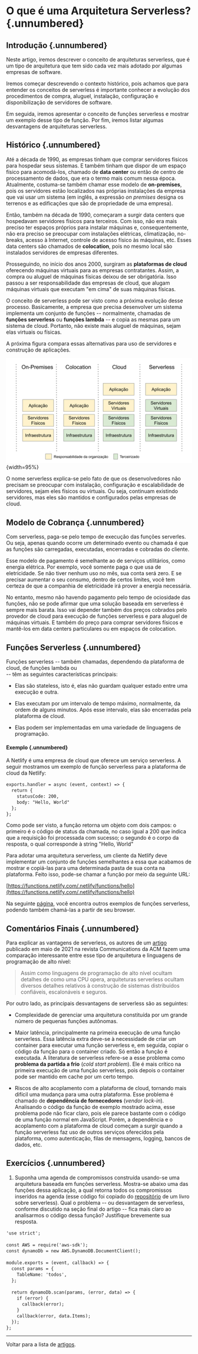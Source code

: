 # O que é uma Arquitetura Serverless?  {.unnumbered}

## Introdução {.unnumbered}

Neste artigo, iremos descrever o conceito de arquiteturas serverless,
que é um tipo de arquitetura que tem sido cada vez mais adotado por 
algumas empresas de software.

Iremos começar descrevendo o contexto histórico, pois achamos que 
para entender os conceitos de serverless é importante conhecer
a evolução dos procedimentos de compra, aluguel, instalação, 
configuração e disponibilização de servidores de software. 

Em seguida, iremos apresentar o conceito de funções serverless
e mostrar um exemplo desse tipo de função. Por fim, iremos 
listar algumas desvantagens de arquiteturas serverless.

## Histórico {.unnumbered}

Até a década de 1990, as empresas tinham que comprar 
servidores físicos para hospedar seus sistemas. E também tinham 
que dispor de um espaço físico para acomodá-los, chamado
de **data center** ou então de centro de processamento de
dados, que era o termo mais comum nessa época. 
Atualmente, costuma-se também chamar esse modelo de **on-premises**, pois os 
servidores estão localizados nas próprias instalações da 
empresa que vai usar um sistema (em inglês, a expressão 
*on premises* designa os terrenos e as edificações que são
de propriedade de uma empresa).

Então, também na década de 1990, começaram a surgir data centers 
que hospedavam servidores físicos para terceiros. Com isso, não 
era mais preciso ter espaços próprios para instalar máquinas e, 
consequentemente, não era preciso se preocupar com instalações 
elétricas, climatização, no-breaks, acesso à Internet, controle
de acesso físico às máquinas, etc. Esses data centers são 
chamados de **colocation**, pois no mesmo local são instalados 
servidores de empresas diferentes.


Prosseguindo, no início dos anos 2000, surgiram as **plataformas 
de cloud** oferecendo máquinas virtuais para as empresas contratantes. 
Assim, a compra ou aluguel de máquinas físicas deixou de ser obrigatória. 
Isso passou a ser responsabilidade das empresas de cloud, que 
alugam máquinas virtuais que executam "em cima" de suas 
máquinas físicas. 

O conceito de serverless pode ser visto como a próxima evolução 
desse processo. Basicamente, a empresa que precisa desenvolver
um sistema implementa um conjunto de funções -- normalmente,
chamadas de **funções serverless** ou **funções lambda** -- e 
copia as mesmas para um sistema de cloud. Portanto, não existe 
mais aluguel de máquinas, sejam elas virtuais ou físicas. 

A próxima figura compara essas alternativas para uso de servidores 
e construção de aplicações.

![Comparando On-Premises, Colocation, Cloud e Serverless](./figs/serverless.svg){width=95%}

<!---

    até 1990:  datacenters próprios (on-premises)
                    ⇓
    1990-2000: colocation (compartilhamento de infraestrutura)
                    ⇓
    2000-hoje: plataformas de cloud (com aluguel de servidores virtuais)
                    ⇓
    2010-hoje: arquiteturas serverless (sem aluguel de servidores físicos ou virtuais)
-->

O nome serverless explica-se pelo fato de que os desenvolvedores
não precisam se preocupar com instalação, configuração e 
escalabilidade de servidores, sejam eles físicos ou virtuais.
Ou seja, continuam existindo servidores, mas eles são mantidos e 
configurados pelas empresas de cloud.

## Modelo de Cobrança {.unnumbered}

Com serverless, paga-se pelo tempo de execução das funções 
serverles. Ou seja, apenas quando ocorre um determinado evento 
ou chamada é que as funções são carregadas, executadas, encerradas
e cobradas do cliente.

Esse modelo de pagamento é semelhante ao de serviços utilitários, 
como energia elétrica. Por exemplo, você somente paga o que usa de 
eletricidade. Se não tiver nenhum uso no mês, sua conta será zero. 
E se precisar aumentar o seu consumo, dentro de certos limites, 
você tem certeza de que a companhia de eletricidade irá prover a 
energia necessária.

No entanto, mesmo não havendo pagamento pelo tempo de ociosidade
das funções, não se pode afirmar que uma solução baseada em 
serverless é sempre mais barata. Isso vai depender também dos preços 
cobrados pelo provedor de cloud para execução de funções serverless 
e para aluguel de máquinas virtuais. E também do preço para comprar 
servidores físicos e mantê-los em data centers particulares ou em 
espaços de colocation.

## Funções Serverless {.unnumbered}

Funções serverless -- também chamadas, dependendo da plataforma de 
cloud, de funções lambda ou  
-- têm as seguintes características principais:

* Elas são stateless, isto é, elas não guardam qualquer estado entre 
uma execução e outra.

* Elas executam por um intervalo de tempo máximo, normalmente, da 
ordem de alguns minutos. Após esse intervalo, elas são  encerradas 
pela plataforma de cloud.

* Elas podem ser implementadas em uma variedade de linguagens de 
programação.

#### Exemplo {.unnumbered}

A Netlify é uma empresa de cloud que oferece um serviço serverless.
A seguir mostramos um exemplo de função serverless para a
plataforma de cloud da Netlify:
```
exports.handler = async (event, context) => {
  return {
    statusCode: 200,
    body: "Hello, World"
  };
};
```

Como pode ser visto, a função retorna um objeto com dois campos:
o primeiro é o código de status da chamada, no caso igual a 200 
que indica que a requisição foi processada com sucesso; o segundo
é o corpo da resposta, o qual corresponde à string "Hello, World"

Para adotar uma arquitetura serverless, um cliente da Netlify deve 
implementar um conjunto de funções semelhantes a essa que acabamos 
de mostrar e copiá-las para uma determinada pasta de sua conta na 
plataforma. Feito isso, pode-se chamar a função por meio da 
seguinte URL:

[https://functions.netlify.com/.netlify/functions/hello](https://functions.netlify.com/.netlify/functions/hello)

Na seguinte [página](https://functions.netlify.com/playground/), 
você encontra outros exemplos de funções serverless, podendo
também chamá-las a partir de seu browser.


## Comentários Finais {.unnumbered}

Para explicar as vantagens de serverless, os autores de um 
[artigo](https://m-cacm.acm.org/magazines/2021/5/252179-what-serverless-computing-is-and-should-become/fulltext)
publicado em maio de 2021 na revista Communications da ACM
fazem uma comparação interessante entre esse tipo de arquitetura
e linguagens de programação de alto nível:

> Assim como linguagens de programação de alto nível ocultam detalhes 
de como uma CPU opera, arquiteturas serverless ocultam diversos detalhes 
relativos à construção de sistemas distribuídos confiáveis, escalonáveis
e seguros.

Por outro lado, as principais desvantagens de serverless são as 
seguintes:

* Complexidade de gerenciar uma arquitetura constituída por um
grande número de pequenas funções autônomas.

* Maior latência, principalmente na primeira execução de uma 
função serverless. Essa latência extra deve-se à necessidade
de criar um container para executar uma função serverless
e, em seguida, copiar o código da função para o container criado. 
Só então a função é executada. A literatura de serverless refere-se 
a esse problema como **problema da partida a frio** (*cold start 
problem*). Ele é mais crítico na primeira execução de uma função 
serverless, pois depois o container pode ser mantido em cache por um certo tempo.

* Riscos de alto acoplamento com a plataforma de cloud, tornando mais 
difícil uma mudança para uma outra plataforma. Esse  problema é 
chamado de **dependência de fornecedores** (*vendor lock-in*).
Analisando o código da função de exemplo mostrado acima, esse
problema pode não ficar claro, pois ele parece bastante com o código
de uma função normal em JavaScript. Porém, a dependência e o acoplamento com a 
plataforma de cloud começam a surgir quando a função serverless 
faz uso de outros serviços oferecidos pela plataforma, como autenticação,
filas de mensagens, logging, bancos de dados, etc.

## Exercícios  {.unnumbered}

1. Suponha uma agenda de compromissos construída usando-se uma arquitetura
baseada em funções serverless. Mostra-se abaixo uma das funções dessa
aplicação, a qual retorna todos os compromissos inseridos na agenda
(esse código foi copiado do 
[repositório](https://github.com/pmuens/serverless-book) de um livro 
sobre serverless). Qual o problema -- ou desvantagem de serverless, conforme 
discutido na seção final do artigo -- fica mais claro ao analisarmos o 
código dessa função? Justifique brevemente sua resposta.

```
'use strict';

const AWS = require('aws-sdk');
const dynamoDb = new AWS.DynamoDB.DocumentClient();

module.exports = (event, callback) => {
  const params = {
    TableName: 'todos',
  };

  return dynamoDb.scan(params, (error, data) => {
    if (error) {
      callback(error);
    }
    callback(error, data.Items);
  });
};
```



* * * 

Voltar para a lista de [artigos](./artigos.html).
